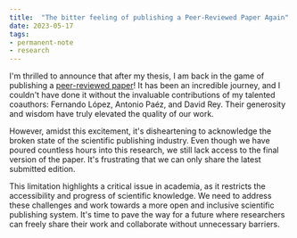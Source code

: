 ```yaml
---
title:  "The bitter feeling of publishing a Peer-Reviewed Paper Again"
date: 2023-05-17
tags: 
- permanent-note 
- research
---
```


I'm thrilled to announce that after my thesis, I am back in the game of publishing a [peer-reviewed paper](https://journals.sagepub.com/doi/10.1177/23998083231166952)! It has been an incredible journey, and I couldn't have done it without the invaluable contributions of my talented coauthors: Fernando López, Antonio Paéz, and David Rey. Their generosity and wisdom have truly elevated the quality of our work.

However, amidst this excitement, it's disheartening to acknowledge the broken state of the scientific publishing industry. Even though we have poured countless hours into this research, we still lack access to the final version of the paper. It's frustrating that we can only share the latest submitted edition.

This limitation highlights a critical issue in academia, as it restricts the accessibility and progress of scientific knowledge. We need to address these challenges and work towards a more open and inclusive scientific publishing system. It's time to pave the way for a future where researchers can freely share their work and collaborate without unnecessary barriers.






